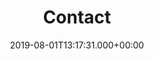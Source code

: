 ---
date: '2019-08-01T13:17:31.000+00:00'
title: "Contact"
layout: "contact"
menu:
  main:
    weight: 6
  footer:
    weight: 6
---